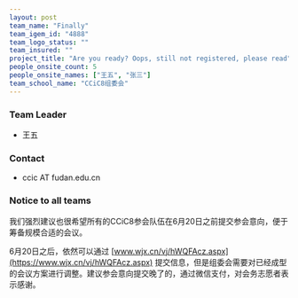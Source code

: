 ```yaml
---
layout: post
team_name: "Finally"
team_igem_id: "4888"
team_logo_status: ""
team_insured: ""
project_title: "Are you ready? Oops, still not registered, please read"
people_onsite_count: 5
people_onsite_names: ["王五", "张三"]
team_school_name: "CCiC8组委会"
---
```



### Team Leader
* 王五

### Contact
* ccic AT fudan.edu.cn

### Notice to all teams

我们强烈建议也很希望所有的CCiC8参会队伍在6月20日之前提交参会意向，便于筹备规模合适的会议。

6月20日之后，依然可以通过 [www.wjx.cn/vj/hWQFAcz.aspx](https://www.wjx.cn/vj/hWQFAcz.aspx) 提交信息，但是组委会需要对已经成型的会议方案进行调整。建议参会意向提交晚了的，通过微信支付，对会务志愿者表示感谢。
